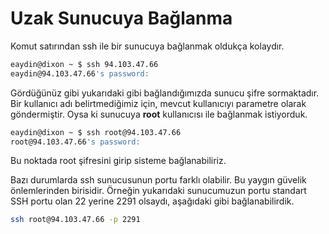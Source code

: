 # Uzak Sunucuya Bağlanma

Komut satırından ssh ile bir sunucuya bağlanmak oldukça kolaydır.

```bash
eaydin@dixon ~ $ ssh 94.103.47.66
eaydin@94.103.47.66's password: 
```

Gördüğünüz gibi yukarıdaki gibi bağlandığımızda sunucu şifre sormaktadır. Bir kullanıcı adı belirtmediğimiz için, mevcut kullanıcıyı parametre olarak göndermiştir. Oysa ki sunucuya **root** kullanıcısı ile bağlanmak istiyorduk.

```bash
eaydin@dixon ~ $ ssh root@94.103.47.66
root@94.103.47.66's password:
```

Bu noktada root şifresini girip sisteme bağlanabiliriz.

Bazı durumlarda ssh sunucusunun portu farklı olabilir. Bu yaygın güvelik önlemlerinden birisidir. Örneğin yukarıdaki sunucumuzun portu standart SSH portu olan 22 yerine 2291 olsaydı, aşağıdaki gibi bağlanabilirdik.

```bash
ssh root@94.103.47.66 -p 2291
```

